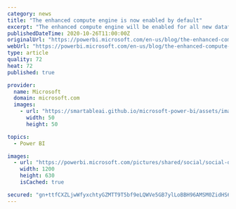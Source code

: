 ```yaml
---
category: news
title: "The enhanced compute engine is now enabled by default"
excerpt: "The enhanced compute engine will be enabled for all new dataflows workloads"
publishedDateTime: 2020-10-26T11:00:00Z
originalUrl: "https://powerbi.microsoft.com/en-us/blog/the-enhanced-compute-engine-is-now-enabled-by-default/"
webUrl: "https://powerbi.microsoft.com/en-us/blog/the-enhanced-compute-engine-is-now-enabled-by-default/"
type: article
quality: 72
heat: 72
published: true

provider:
  name: Microsoft
  domain: microsoft.com
  images:
    - url: "https://smartableai.github.io/microsoft-power-bi/assets/images/organizations/microsoft.com-50x50.jpg"
      width: 50
      height: 50

topics:
  - Power BI

images:
  - url: "https://powerbi.microsoft.com/pictures/shared/social/social-default-image.png"
    width: 1200
    height: 630
    isCached: true

secured: "gn+ttfCXZLjwWfyxchtyGZMTT9T5bf9eLQWVe5GB7ylLoBBH96AMSM0ZidHS6vi4WUze+BGEqTN0jTd7Qfcl+aMSNQhICTYsMj19lS7moGqLD+PK04Xj6YZfFFpcqUAX0RsZKs1M6qKSbVcoK+4KNxR1F90puwiydboSNgjj93knz+LRRgKLSJfSJcy3NZ3sCiNTibbxdOyAnCt/QANqoqf4Vr0lGfU1xJlrNmaXG60SlwA1xfGU3ZhkA8SYQ8Yiq2hAYzi9Uln+1+3F4r37A4PUyaVIRYp1tfVIutI8EQiwtgIw0Hl3w77TafsWKhU0zf8OlV/ZcS8++3Khziu+/Ulx8/K5QXzBbuM9QuX9sX8=;lLfEd9pBZWKicUNhITCmSg=="
---
```


